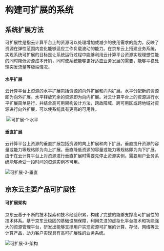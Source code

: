 # 构建可扩展的系统

## 系统扩展方法

可扩展性是指云计算平台上的资源可以处理增加或减少的使用需求的能力，反映了资源在弹性范围内变化能够适应工作负载波动的能力。在京东云上搭建业务系统，实现系统可扩展的目标是让系统运行过程中能够利用云计算平台资源实现理想性能的同时降低资源成本开销，同时使系统能够更好适应业务发展的需要，能够平稳处理突发流量等极端情况。

#### 水平扩展

云计算平台上资源的水平扩展包括资源的向外扩展和向内扩展。水平分配新的资源即为向外扩展。水平释放冗余的资源即为向内扩展。对云计算平台上的资源进行水平扩展简单易行，并结合高可用架构设计方法，跨故障域、跨可用区或跨地域对资源进行向外扩展，可以使系统具有更高的可用性。

​             ![可扩展-1-水平](D:\fengdanyang\Desktop\whitepaper\new-666\可扩展-1-水平.png)                                   

#### 垂直扩展

云计算平台上资源的垂直扩展包括资源的向上扩展和向下扩展。垂直提升资源的容量或能力等规格即为向上扩展。垂直降低资源的容量或能力等规格即为向下扩展。由于在云计算平台上对资源进行垂直扩展时需要先停止资源实例，需要用户业务系统能够承受一段时间的资源实例不可用。

  ![可扩展-2-垂直](D:\fengdanyang\Desktop\whitepaper\new-666\可扩展-2-垂直.png)

## 京东云主要产品可扩展性

#### 可扩展架构

京东云基于不断的技术探索和技术经验积累，构建了完整的能够支撑高可扩展性的技术体系。基于京东云稳固的基础设施保障，利用先进的虚拟化平台技术和功能强大的资源管理平台，研发出能够支撑用户实现资源可扩展的计算、存储、网络等云计算产品，助力客户实现具有高可扩展性的业务系统。

   ![可扩展-3-架构](D:\fengdanyang\Desktop\whitepaper\new-666\可扩展-3-架构.png)

